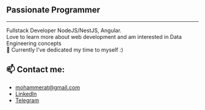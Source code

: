 ## Passionate Programmer

<hr />

Fullstack Developer NodeJS/NestJS, Angular.
<br />
Love to learn more about web development and am interested in Data Engineering concepts
<br />
🌱 Currently I've dedicated my time to myself :)
<br />

## 📫 Contact me:

- mohammerat@gmail.com
- <a href="https://www.linkedin.com/in/mohammerat/">LinkedIn</a>
- <a href="https://t.me/thegratefulone">Telegram</a>

